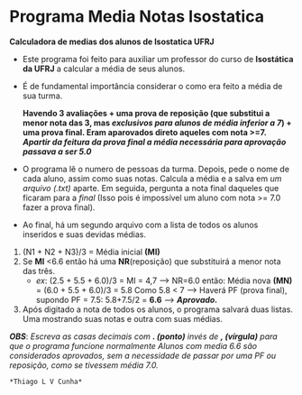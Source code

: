 # Programa Media Notas Isostatica
 **Calculadora de medias dos alunos de Isostatica UFRJ**

  * Este programa foi feito para auxiliar um professor do curso de **Isostática da UFRJ** a calcular a média de seus alunos.
  * É de fundamental importância considerar o como era feito a média de sua turma. 

       **Havendo 3 avaliações + uma prova de reposição (que substitui a menor nota das 3, mas *exclusivos para alunos de média inferior a 7*) + uma prova final. Eram aparovados direto aqueles com nota >=7.**
  ***Apartir da feitura da prova final a média necessária para aprovação passava a ser 5.0***

  * O programa lê o numero de pessoas da turma. Depois, pede o nome de cada aluno, assim como suas notas. Calcula a média e a salva em *um arquivo (.txt)* aparte. Em seguida, pergunta a nota final daqueles que ficaram para a *final* (Isso pois é impossível um aluno com nota >= 7.0 fazer a prova final). 

  * Ao final, há um segundo arquivo com a lista de todos os alunos inseridos e suas devidas médias.

  1. (N1 + N2 + N3)/3 = Média inicial **(MI)**
  1. Se **MI** <6.6 então há uma **NR**(reposição) que substituirá a menor nota das três.
     * *ex*:  (2.5 + 5.5 + 6.0)/3 = MI = 4,7 --> NR=6.0 então: Média nova **(MN)** = (6.0 + 5.5 + 6.0)/3 = 5.8 
           Como 5.8 < 7 --> Haverá PF (prova final), supondo PF = 7.5:
                        5.8+7.5/2 = **6.6** --> ***Aprovado.***
  1. Após digitado a nota de todos os alunos, o programa salvará duas listas. Uma mostrando suas notas e outra com suas médias.


 ***OBS***: *Escreva as casas decimais com **. (ponto)** invés de **, (vírgula)** para que o programa funcione normalmente*
  *Alunos com media 6.6 são considerados aprovados, sem a necessidade de passar por uma PF ou reposição, como se tivessem média 7.0.*

    *Thiago L V Cunha*

    
